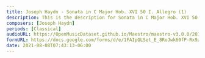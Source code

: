 ```yaml
---
title: Joseph Haydn - Sonata in C Major Hob. XVI 50 I. Allegro (1)
description: This is the description for Sonata in C Major Hob. XVI 50 I. Allegro by Joseph Haydn
composers: [Joseph Haydn]
periods: [Classical]
audioURL: https://OpenMusicDataset.github.io/Maestro/maestro-v3.0.0/2015/MIDI-Unprocessed_R1_D2-13-20_mid--AUDIO-from_mp3_15_R1_2015_wav--3.midi
formURL: https://docs.google.com/forms/d/e/1FAIpQLSet_E_8RoJwk60fP-Rx9alN_icxHoMrV9x8hFOeo-t3JVDkHg/viewform
date: 2021-08-08T07:43:13-06:00
---
```

